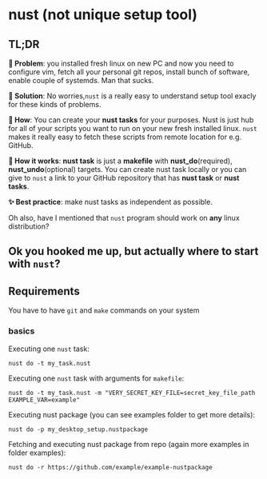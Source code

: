 # nust (not unique setup tool)

## TL;DR

**🚩 Problem**: you installed fresh linux on new PC and now you need to configure vim, fetch all your personal git repos, install bunch of software, enable couple of systemds. Man that sucks. 

**🎯 Solution**: No worries,`nust` is a really easy to understand setup tool exacly for these kinds of problems.

**🧐 How**: You can create your **nust tasks** for your purposes. Nust is just hub for all of your scripts you want to run on your new fresh installed linux. `nust` makes it really easy to fetch these scripts from remote location for e.g. GitHub. 

**🤔 How it works**: **nust task** is just a **makefile** with **nust_do**(required), **nust_undo**(optional) targets. You can create nust task locally or you can give to `nust` a link to your GitHub repository that has **nust task** or **nust tasks**. 

**✨ Best practice**: make nust tasks as independent as possible. 

Oh also, have I mentioned that `nust` program should work on **any** linux distribution? 

## Ok you hooked me up, but actually where to start with `nust`? 

## Requirements

You have to have `git` and `make` commands on your system

### basics

Executing one `nust` task:
```
nust do -t my_task.nust
```

Executing one `nust` task with arguments for `makefile`:
```
nust do -t my_task.nust -m "VERY_SECRET_KEY_FILE=secret_key_file_path EXAMPLE_VAR=example"
```

Executing nust package (you can see examples folder to get more details):
```
nust do -p my_desktop_setup.nustpackage
```

Fetching and executing nust package from repo (again more examples in folder examples):
```
nust do -r https://github.com/example/example-nustpackage
```